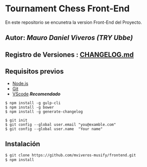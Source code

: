 # Tournament Chess Front-End
En este repositorio se encunetra la version Front-End del Proyecto.

## Autor: _Mauro Daniel Viveros (TRY Ubbe)_

## Registro de Versiones : [CHANGELOG.md](https://github.com/mviveros-musify/frontend/CHANGELOG.md)

## Requisitos previos
- [Node.js](https://nodejs.org)
- [Git](https://git-scm.com)
- [VScode](https://code.visualstudio.com) **_Recomendado_**

```node
$ npm install -g gulp-cli
$ npm install -g bower
$ npm install -g generate-changelog
```
```git
$ git init
$ git config --global user.email "you@examble.com"
$ git config --global user.name  "Your name"
```

## Instalación
```bash
$ git clone https://github.com/mviveros-musify/frontend.git
$ npm install
```